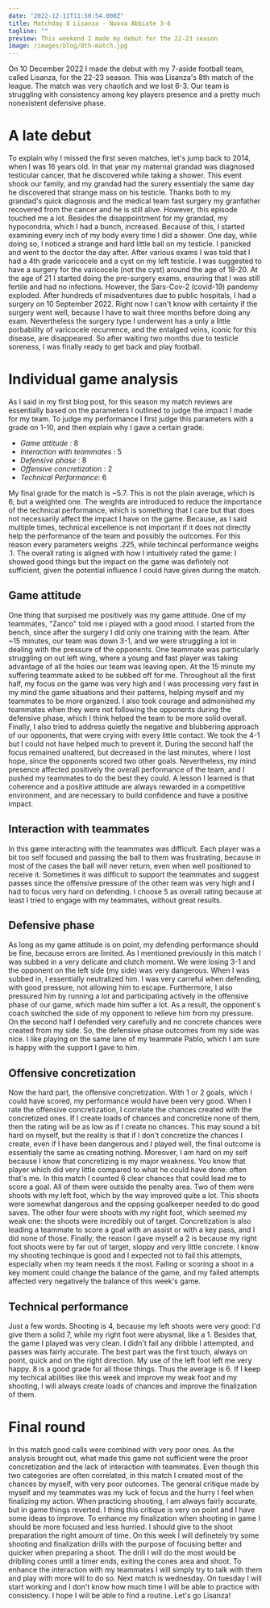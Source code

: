 ```yaml
---
date: "2022-12-11T11:50:54.000Z"
title: Matchday 8 Lisanza - Nuova Abbiate 3-6
tagline: ""
preview: This weekend I made my debut for the 22-23 season
image: /images/blog/8th-match.jpg
---
```


On 10 December 2022 I made the debut with my 7-aside football team, called Lisanza, for the 22-23 season. This was Lisanza's 8th match of the league. The match was very chaotich and we lost 6-3. Our team is struggling with consistency among key players presence and a pretty much nonexistent defensive phase.

# A late debut

To explain why I missed the first seven matches, let's jump back to 2014, when I was 16 years old. In that year my maternal grandad was diagnosed testicular cancer, that he discovered while taking a shower. This event shook our family, and my grandad had the surery essentialy the same day he discovered that strange mass on his testicle. Thanks both to my grandad's quick diagnosis and the medical team fast surgery my granfather recovered from the cancer and he is still alive. However, this episode touched me a lot. Besides the disappointment for my grandad, my hypocondria, which I had a bunch, increased. Because of this, I started examining every inch of my body every time I did a shower. One day, while doing so, I noticed a strange and hard little ball on my testicle. I panicked and went to the doctor the day after. After various exams I was told that I had a 4th grade varicocele and a cyst on my left testicle. I was suggested to have a surgery for the varicocele (not the cyst) around the age of 18-20. At the age of 21 I started doing the pre-surgery exams, ensuring that I was still fertile and had no infections. However, the Sars-Cov-2 (covid-19) pandemy exploded. After hundreds of misadventures due to public hospitals, I had a surgery on 10 September 2022. Right now I can't know with certainty if the surgery went well, because I have to wait three months before doing any exam. Nevertheless the surgery type I underwent has a only a little porbability of varicocele recurrence, and the entalged veins, iconic for this disease, are disappeared. So after waiting two months due to testicle soreness, I was finally ready to get back and play football.

# Individual game analysis

As I said in my first blog post, for this season my match reviews are essentially based on the parameters I outlined to judge the impact I made for my team. To judge my performance I first judge this parameters with a grade on 1-10, and then explain why I gave a certain grade.

- _Game attitude_ : 8
- _Interaction with teammates_ : 5
- _Defensive phase_ : 8
- _Offensive concretization_ : 2
- _Technical Performance_: 6

My final grade for the match is ~5.7. This is not the plain average, which is 6, but a weighted one. The weights are introduced to reduce the importance of the technical performance, which is something that I care but that does not necessarily affect the impact I have on the game. Because, as I said multiple times, technical excellence is not important if it does not directly help the performance of the team and possibly the outcomes. For this reason every parameters weighs .225, while techincal performance weighs .1. The overall rating is aligned with how I intuitively rated the game: I showed good things but the impact on the game was defintely not sufficient, given the potential influence I could have given during the match.

## Game attitude

One thing that surpised me positively was my game attitude. One of my teammates, "Zanco" told me i played with a good mood. I started from the bench, since after the surgery I did only one training with the team. After ~15 minutes, our team was down 3-1, and we were struggling a lot in dealing with the pressure of the opponents. One teammate was particularly struggling on out left wing, where a young and fast player was taking advantage of all the holes our team was leaving open. At the 15 minute my suffering teammate asked to be subbed off for me. Throughout all the first half, my focus on the game was very high and I was processing very fast in my mind the game situations and their patterns, helping myself and my teammates to be more organized. I also took courage and admonished my teammates when they were not following the opponents during the defensive phase, which I think helped the team to be more solid overall. Finally, I also tried to address quietly the negative and blubbering approach of our opponents, that were crying with every little contact. We took the 4-1 but I could not have helped much to prevent it. During the second half the focus remained unaltered, but decreased in the last minutes, where I lost hope, since the opponents scored two other goals. Nevertheless, my mind presence affected positively the overall performance of the team, and I pushed my teammates to do the best they could. A lesson I learned is that coherence and a positive attitude are always rewarded in a competitive environment, and are necessary to build confidence and have a positive impact.

## Interaction with teammates

In this game interacting with the teammates was difficult. Each player was a bit too self focused and passing the ball to them was frustrating, because in most of the cases the ball will never return, even when well positioned to receive it. Sometimes it was difficult to support the teammates and suggest passes since the offensive pressure of the other team was very high and I had to focus very hard on defending. I choose 5 as overall rating because at least I tried to engage with my teammates, without great results.

## Defensive phase

As long as my game attitude is on point, my defending performance should be fine, because errors are limited. As I mentioned previously in this match I was subbed in a very delicate and clutch moment. We were losing 3-1 and the opponent on the left side (my side) was very dangerous. When I was subbed in, I essentially neutralized him. I was very carreful when defending, with good pressure, not allowing him to escape. Furthermore, I also pressured him by running a lot and participating actively in the offensive phase of our game, which made him suffer a lot. As a result, the opponent's coach switched the side of my opponent to relieve him from my pressure. On the second half I defended very carefully and no concrete chances were created from my side. So, the defensive phase outcomes from my side was nice. I like playing on the same lane of my teammate Pablo, which I am sure is happy with the support I gave to him.

## Offensive concretization

Now the hard part, the offensive concretization. With 1 or 2 goals, which I could have scored, my performance would have been very good. When I rate the offensive concretization, I correlate the chances created with the concretized ones. If I create loads of chances and concretize none of them, then the rating will be as low as if I create no chances. This may sound a bit hard on myself, but the reality is that if I don't concretize the chances I create, even if I have been dangerous and I played well, the final outcome is essentialy the same as creating nothing. Moreover, I am hard on my self because I know that concretizing is my major weakness. You know that player which did very little compared to what he could have done: often that's me. In this match I counted 6 clear chances that could lead me to score a goal. All of them were outside the penalty area. Two of them were shoots with my left foot, which by the way improved quite a lot. This shoots were somewhat dangerous and the oppsing goalkeeper needed to do good saves. The other four were shoots with my right foot, which seemed my weak one: the shoots were incredibly out of target. Concretization is also leading a teammate to score a goal with an assist or with a key pass, and I did none of those. Finally, the reason I gave myself a 2 is because my right foot shoots were by far out of target, sloppy and very little concrete. I know my shooting techinque is good and I expected not to fail this attempts, especially when my team needs it the most. Failing or scoring a shoot in a key moment could change the balance of the game, and my failed attempts affected very negatively the balance of this week's game.

## Technical performance

Just a few words. Shooting is 4, because my left shoots were very good: I'd give them a solid 7, while my right foot were abysmal, like a 1. Besides that, the game I played was very clean. I didn't fail any dribble I attempted, and passes was fairly accurate. The best part was the first touch, always on point, quick and on the right direction. My use of the left foot left me very happy. 8 is a good grade for all those things. Thus the average is 6. If I keep my techical abilities like this week and improve my weak foot and my shooting, I will always create loads of chances and improve the finalization of them.

# Final round

In this match good calls were combined with very poor ones. As the analysis brought out, what made this game not sufficient were the proor concretization and the lack of interaction with teammates. Even though this two categories are often correlated, in this match I created most of the chances by myself, with very poor outcomes. The general critique made by myself and my teammates was my luck of focus and the hurry I feel when finalizing my action. When practicing shooting, I am always fairly accurate, but in game things reverted. I thing this critique is very on point and I have some ideas to improve. To enhance my finalization when shooting in game I should be more focused and less hurried. I should give to the shoot preparation the right amount of time. On this week I will definetely try some shooting and finalization drills with the purpose of focusing better and quicker when preparing a shoot. The drill I will do the most would be driblling cones until a timer ends, exiting the cones area and shoot. To enhance the interaction with my teammates I will simply try to talk with them and play with more will to do so. Next match is wednesday. On tuesday I will start working and I don't know how much time I will be able to practice with consistency. I hope I will be able to find a routine. Let's go Lisanza!
